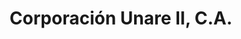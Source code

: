 ---
title: "Corporación Unare II, C.A."
url: /ciudad-guayana-puerto-ordaz/corporacion-unare-ii-c-a/
shop: Großhandel
---